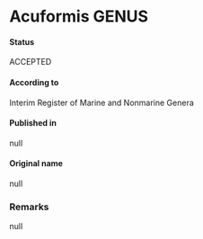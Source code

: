 Acuformis GENUS
=======

#### Status
ACCEPTED

#### According to
Interim Register of Marine and Nonmarine Genera

#### Published in
null

#### Original name
null

### Remarks
null